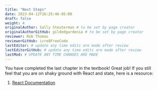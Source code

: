 ```yaml
---
title: "Next Steps"
date: 2023-04-12T16:25:46-05:00
draft: false
weight: 4
originalAuthor: Sally Steuterman # to be set by page creator
originalAuthorGitHub: gildedgardenia # to be set by page creator
reviewer: Rob Thomas
reviewerGitHub: icre8FreeCode
lastEditor: # update any time edits are made after review
lastEditorGitHub: # update any time edits are made after review
lastMod: # UPDATE ANY TIME CHANGES ARE MADE
---
```


You have completed the last chapter in the textbook! Great job! If you still feel that you are on shaky ground with React and state, here is a resource:

1. [React Documentation](http://localhost:8081/devdocs_en_react_2025-01/index)